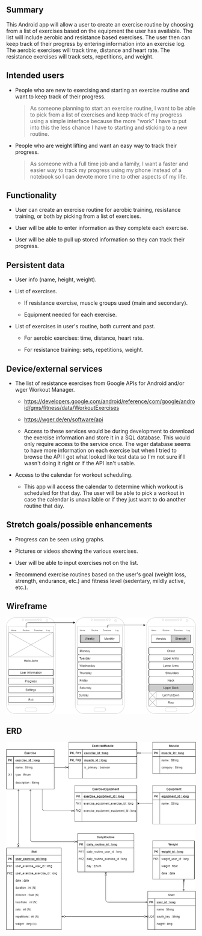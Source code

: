 ## Summary

This Android app will allow a user to create an exercise routine by choosing from a list of exercises based on the equipment the user has available. The list will include aerobic and resistance based exercises. The user then can keep track of their progress by entering information into an exercise log. The aerobic exercises will track time, distance and heart rate. The resistance exercises will track sets, repetitions, and weight. 

## Intended users

* People who are new to exercising and starting an exercise routine and want to keep track of their progress.  

    > As someone planning to start an exercise routine, I want to be able to pick from a list of exercises and keep track of my progress using a simple interface because the more "work" I have to put into this the less chance I have to starting and sticking to a new routine.

* People who are weight lifting and want an easy way to track their progress.

    > As someone with a full time job and a family, I want a faster and easier way to track my progress using my phone instead of a notebook so I can devote more time to other aspects of my life.

## Functionality

* User can create an exercise routine for aerobic training, resistance training, or both by picking from a list of exercises.

* User will be able to enter information as they complete each exercise.

* User will be able to pull up stored information so they can track their progress.

## Persistent data

* User info (name, height, weight).

* List of exercises.
    
    * If resistance exercise, muscle groups used (main and secondary).
    
    * Equipment needed for each exercise.

* List of exercises in user's routine, both current and past.

    * For aerobic exercises: time, distance, heart rate.

    * For resistance training: sets, repetitions, weight.
    
## Device/external services

* The list of resistance exercises from Google APIs for Android and/or wger Workout Manager.
    * <https://developers.google.com/android/reference/com/google/android/gms/fitness/data/WorkoutExercises>
    * <https://wger.de/en/software/api>

    * Access to these services would be during development to download the exercise information and store it in a SQL database. This would only require access to the service once. The wger database seems to have more information on each exercise but when I tried to browse the API I got what looked like test data so I'm not sure if I wasn't doing it right or if the API isn't usable.

* Access to the calendar for workout scheduling.
    * This app will access the calendar to determine which workout is scheduled for that day. The user will be able to pick a workout in case the calendar is unavailable or if they just want to do another routine that day.

## Stretch goals/possible enhancements 

* Progress can be seen using graphs.

* Pictures or videos showing the various exercises.

* User will be able to input exercises not on the list.

* Recommend exercise routines based on the user's goal (weight loss, strength, endurance, etc.) and fitness level (sedentary, mildly active, etc.).

## Wireframe

![Wireframe diagram](img/workout.png)

## ERD

<a href="pdf/myworkout.pdf">![Image](img/myworkout.png)</a>


